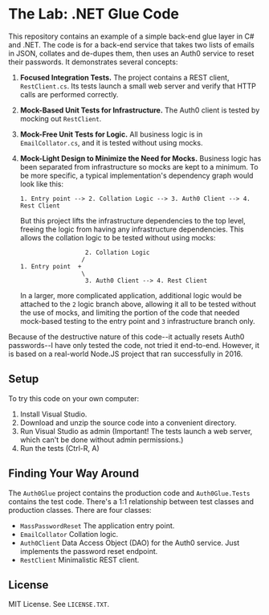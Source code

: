The Lab: .NET Glue Code
===========

This repository contains an example of a simple back-end glue layer in C# and .NET. The code is for a back-end service that takes two lists of emails in JSON, collates and de-dupes them, then uses an Auth0 service to reset their passwords. It demonstrates several concepts:

1. **Focused Integration Tests.** The project contains a REST client, `RestClient.cs`. Its tests launch a small web server and verify that HTTP calls are performed correctly.

2. **Mock-Based Unit Tests for Infrastructure.** The Auth0 client is tested by mocking out `RestClient`.

3. **Mock-Free Unit Tests for Logic.** All business logic is in `EmailCollator.cs`, and it is tested without using mocks.

4. **Mock-Light Design to Minimize the Need for Mocks.** Business logic has been separated from infrastructure so mocks are kept to a minimum. To be more specific, a typical implementation's dependency graph would look like this:

	```
	1. Entry point --> 2. Collation Logic --> 3. Auth0 Client --> 4. Rest Client
	```

	But this project lifts the infrastructure dependencies to the top level, freeing the logic from having any infrastructure dependencies. This allows the collation logic to be tested without using mocks:

	```
	                  2. Collation Logic
	                 /
	1. Entry point  +
	                 \
	                  3. Auth0 Client --> 4. Rest Client
	```

	In a larger, more complicated application, additional logic would be attached to the `2` logic branch above, allowing it all to be tested without the use of mocks, and limiting the portion of the code that needed mock-based testing to the entry point and `3` infrastructure branch only.

Because of the destructive nature of this code--it actually resets Auth0 passwords--I have only tested the code, not tried it end-to-end. However, it is based on a real-world Node.JS project that ran successfully in 2016.


Setup
-----

To try this code on your own computer:

1. Install Visual Studio.
2. Download and unzip the source code into a convenient directory.
3. Run Visual Studio as admin (Important! The tests launch a web server, which can't be done without admin permissions.)
4. Run the tests (Ctrl-R, A)


Finding Your Way Around
-----------------------

The `Auth0Glue` project contains the production code and `Auth0Glue.Tests` contains the test code. There's a 1:1 relationship between test classes and production classes. There are four classes:

* `MassPasswordReset` The application entry point.
* `EmailCollator` Collation logic.
* `Auth0Client` Data Access Object (DAO) for the Auth0 service. Just implements the password reset endpoint.
* `RestClient` Minimalistic REST client.


License
-------

MIT License. See `LICENSE.TXT`.

